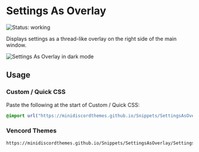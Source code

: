 # Settings As Overlay
![Status: working](https://img.shields.io/badge/status-working-green?style=flat-square)

Displays settings as a thread-like overlay on the right side of the main window.

![Settings As Overlay in dark mode](preview.avif)

## Usage
### Custom / Quick CSS
Paste the following at the start of Custom / Quick CSS:
```css
@import url("https://minidiscordthemes.github.io/Snippets/SettingsAsOverlay/SettingsAsOverlay.css");
```
### Vencord Themes
```
https://minidiscordthemes.github.io/Snippets/SettingsAsOverlay/SettingsAsOverlay.css
```
